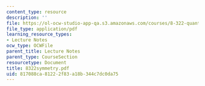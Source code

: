```yaml
---
content_type: resource
description: ''
file: https://ol-ocw-studio-app-qa.s3.amazonaws.com/courses/8-322-quantum-theory-ii-spring-2003/817088ca81222f83a18b344c7dc0da75_8322symmetry.pdf
file_type: application/pdf
learning_resource_types:
- Lecture Notes
ocw_type: OCWFile
parent_title: Lecture Notes
parent_type: CourseSection
resourcetype: Document
title: 8322symmetry.pdf
uid: 817088ca-8122-2f83-a18b-344c7dc0da75
---
```

